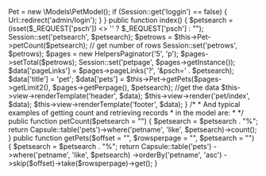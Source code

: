 <?php
/*
 * The paginator for the Eloquent Query Builder and for SMVC are used the same
 * except for the skip and take parameters are separated for Eloquent. 
 * A typical example of controller usage:
 */




namespace Controllers;

use Core\View;
use \Helpers\Url;
use \Helpers\Session;
use Helpers\Csrf;
use \Helpers\Paginator as HelpersPaginator;

class Pet extends \Core\Controller
{

    private $Pet;

    public function __construct()
    {
        parent::__construct();
        $this->Pet = new \Models\PetModel();
        if (Session::get('loggin') == false) {
            Url::redirect('admin/login');
        }
    }

    public function index()
    {
        $petsearch = (isset($_REQUEST['psch']) <> '' ? $_REQUEST['psch'] : "");
        Session::set('petsearch', $petsearch);
        $petrows = $this->Pet->petCount($petsearch); // get number of rows
        Session::set('petrows', $petrows);
        $pages = new HelpersPaginator('5', 'p');
        $pages->setTotal($petrows);
        Session::set('petpage', $pages->getInstance());
        $data['pageLinks'] = $pages->pageLinks('?', '&psch=' . $petsearch);
        $data['title'] = 'pet';
        $data['pets'] = $this->Pet->getPets($pages->getLimit2(), $pages->getPerpage(), $petsearch); //get the data
        $this->view->renderTemplate('header', $data);
        $this->view->render('pet/index', $data);
        $this->view->renderTemplate('footer', $data);
    }
/*
 * And typical examples of getting count and retrieving records
 * in the model are:
 * 
 */

public function petCount($petsearch = "")
{

    $petsearch = $petsearch . "%";
    return Capsule::table('pets')->where('petname', 'like', $petsearch)->count();
}

public function getPets($offset = "", $rowsperpage = "", $petsearch = "")
{
    $petsearch = $petsearch . "%";
    return Capsule::table('pets')
                    ->where('petname', 'like', $petsearch)
                    ->orderBy('petname', 'asc')
                    ->skip($offset)->take($rowsperpage)->get();
}
